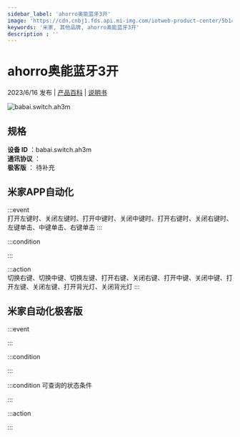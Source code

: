 ```yaml
---
sidebar_label: 'ahorro奥能蓝牙3开'
image: 'https://cdn.cnbj1.fds.api.mi-img.com/iotweb-product-center/5b14a15d439763957b3f593d2731da7d_1682303068677.png?GalaxyAccessKeyId=AKVGLQWBOVIRQ3XLEW&Expires=9223372036854775807&Signature=KrUva1OxW6M/h80MEFWZrx6RLDE='
keywords: '米家, 其他品牌, ahorro奥能蓝牙3开'
description : ''
---
```

# ahorro奥能蓝牙3开

2023/6/16 发布 | [产品百科](https://home.mi.com/webapp/content/baike/product/index.html?model=babai.switch.ah3m/) | [说明书](https://home.mi.com/views/introduction.html?model=babai.switch.ah3m&region=cn)

![babai.switch.ah3m](https://cdn.cnbj1.fds.api.mi-img.com/iotweb-product-center/5b14a15d439763957b3f593d2731da7d_1682303068677.png?GalaxyAccessKeyId=AKVGLQWBOVIRQ3XLEW&Expires=9223372036854775807&Signature=KrUva1OxW6M/h80MEFWZrx6RLDE=)

## 规格  
> 
**设备 ID** ：babai.switch.ah3m  
**通讯协议** ：  
**极客版**  ： 待补充 


## 米家APP自动化  

:::event  
打开左键时、关闭左键时、打开中键时、关闭中键时、打开右键时、关闭右键时、左键单击、中键单击、右键单击
:::

:::condition  

:::

:::action   
切换右键、切换中键、切换左键、打开右键、关闭右键、打开中键、关闭中键、打开左键、关闭左键、打开背光灯、关闭背光灯
:::

## 米家自动化极客版  

:::event  

:::

:::condition  

:::

:::condition 可查询的状态条件  

:::

:::action  

:::

        
